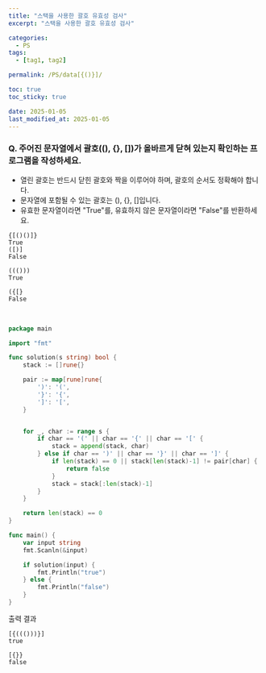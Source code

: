 ```yaml
---
title: "스택을 사용한 괄호 유효성 검사"
excerpt: "스택을 사용한 괄호 유효성 검사"

categories:
  - PS
tags:
  - [tag1, tag2]

permalink: /PS/data[{()}]/

toc: true
toc_sticky: true

date: 2025-01-05
last_modified_at: 2025-01-05
---
```


### Q. 주어진 문자열에서 괄호((), {}, [])가 올바르게 닫혀 있는지 확인하는 프로그램을 작성하세요.
- 열린 괄호는 반드시 닫힌 괄호와 짝을 이루어야 하며, 괄호의 순서도 정확해야 합니다.
- 문자열에 포함될 수 있는 괄호는 (), {}, []입니다.
- 유효한 문자열이라면 "True"를, 유효하지 않은 문자열이라면 "False"를 반환하세요.

```
{[()()]}
True
([)]
False

((()))
True

({[}
False
```
<br>

```go
package main

import "fmt"

func solution(s string) bool {
	stack := []rune{}

	pair := map[rune]rune{
		')': '(',
		'}': '{',
		']': '[',
	}


	for _, char := range s {
		if char == '(' || char == '{' || char == '[' {
			stack = append(stack, char)
		} else if char == ')' || char == '}' || char == ']' {
			if len(stack) == 0 || stack[len(stack)-1] != pair[char] {
				return false
			}
			stack = stack[:len(stack)-1]
		}
	}

	return len(stack) == 0
}

func main() {
	var input string
	fmt.Scanln(&input)

	if solution(input) {
		fmt.Println("true")
	} else {
		fmt.Println("false")
	}
}
```

출력 결과
```
[{((()))}]
true

[{}}
false
```